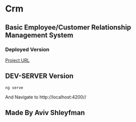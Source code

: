 # Crm

## Basic Employee/Customer Relationship Management System


### Deployed Version
[Project URL](https://crm-system-ng.web.app)


## DEV-SERVER Version
```
ng serve
```
And Navigate to http://localhost:4200//



## Made By Aviv Shleyfman